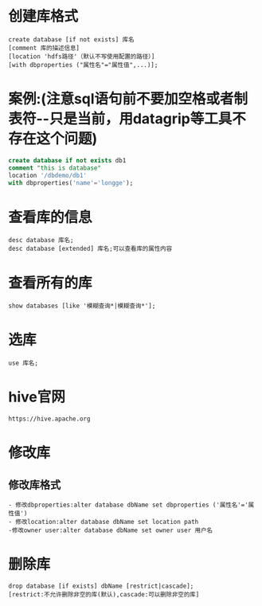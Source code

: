 # 创建库格式
    create database [if not exists] 库名
    [comment 库的描述信息]
    [location 'hdfs路径'（默认不写使用配置的路径）]
    [with dbproperties ("属性名"="属性值",...)];
# 案例:(注意sql语句前不要加空格或者制表符--只是当前，用datagrip等工具不存在这个问题)
```sql
create database if not exists db1
comment "this is database"
location '/dbdemo/db1'
with dbproperties('name'='longge');
```
# 查看库的信息
    desc database 库名;
    desc database [extended] 库名;可以查看库的属性内容 
# 查看所有的库
    show databases [like '模糊查询*|模糊查询*'];
# 选库
    use 库名;
# hive官网
    https://hive.apache.org

# 修改库
## 修改库格式
    - 修改dbproperties:alter database dbName set dbproperties ('属性名'='属性值')
    - 修改location:alter database dbName set location path
    -修改owner user:alter database dbName set owner user 用户名
# 删除库
    drop database [if exists] dbName [restrict|cascade];
    [restrict:不允许删除非空的库(默认),cascade:可以删除非空的库]
